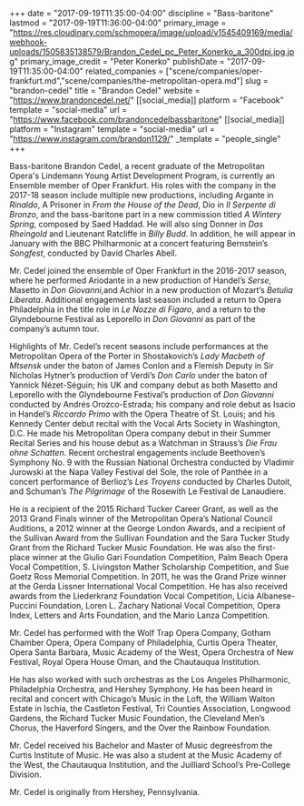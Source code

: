 +++
date = "2017-09-19T11:35:00-04:00"
discipline = "Bass-baritone"
lastmod = "2017-09-19T11:36:00-04:00"
primary_image = "https://res.cloudinary.com/schmopera/image/upload/v1545409169/media/webhook-uploads/1505835138579/Brandon_Cedel_pc_Peter_Konerko_a_300dpi.jpg.jpg"
primary_image_credit = "Peter Konerko"
publishDate = "2017-09-19T11:35:00-04:00"
related_companies = ["scene/companies/oper-frankfurt.md","scene/companies/the-metropolitan-opera.md"]
slug = "brandon-cedel"
title = "Brandon Cedel"
website = "https://www.brandoncedel.net/"
[[social_media]]
platform = "Facebook"
template = "social-media"
url = "https://www.facebook.com/brandoncedelbassbaritone"
[[social_media]]
platform = "Instagram"
template = "social-media"
url = "https://www.instagram.com/brandon1129/"
_template = "people_single"
+++

Bass-baritone Brandon Cedel, a recent graduate of the Metropolitan Opera's Lindemann Young Artist Development Program, is currently an Ensemble member of Oper Frankfurt. His roles with the company in the 2017-18 season include multiple new productions, including Argante in *Rinaldo*, A Prisoner in *From the House of the Dead*, Dio in *Il Serpente di Bronzo*, and the bass-baritone part in a new commission titled *A Wintery Spring*, composed by Saed Haddad. He will also sing Donner in *Das Rheingold* and Lieutenant Ratcliffe in *Billy Budd*. In addition, he will appear in January with the BBC Philharmonic at a concert featuring Bernstein’s *Songfest*, conducted by David Charles Abell.  

Mr. Cedel joined the ensemble of Oper Frankfurt in the 2016-2017 season, where he performed Ariodante in a new production of Handel’s *Serse*, Masetto in *Don Giovanni*,and Achior in a new production of Mozart’s *Betulia Liberata*. Additional engagements last season included a return to Opera Philadelphia in the title role in *Le Nozze di Figaro*, and a return to the Glyndebourne Festival as Leporello in *Don Giovanni* as part of the company’s autumn tour. 

Highlights of Mr. Cedel’s recent seasons include performances at the Metropolitan Opera of the Porter in Shostakovich’s *Lady Macbeth of Mtsensk* under the baton of James Conlon and a Flemish Deputy in Sir Nicholas Hytner’s production of Verdi’s *Don Carlo* under the baton of Yannick Nézet-Séguin; his UK and company debut as both Masetto and Leporello with the Glyndebourne Festival’s production of *Don Giovanni* conducted by Andrés Orozco-Estrada; his company and role debut as Isacio in Handel’s *Riccardo Primo* with the Opera Theatre of St. Louis; and his Kennedy Center debut recital with the Vocal Arts Society in Washington, D.C. He made his Metropolitan Opera company debut in their Summer Recital Series and his house debut as a Watchman in Strauss’s *Die Frau ohne Schatten*. Recent orchestral engagements include Beethoven’s Symphony No. 9 with the Russian National Orchestra conducted by Vladimir Jurowski at the Napa Valley Festival del Sole, the role of Panthée in a concert performance of Berlioz’s *Les Troyens* conducted by Charles Dutoit, and Schuman’s *The Pilgrimage* of the Rosewith Le Festival de Lanaudiere. 

He is a recipient of the 2015 Richard Tucker Career Grant, as well as the 2013 Grand Finals winner of the Metropolitan Opera’s National Council Auditions, a 2012 winner at the George London Awards, and a recipient of the Sullivan Award from the Sullivan Foundation and the Sara Tucker Study Grant from the Richard Tucker Music Foundation. He was also the first-place winner at the Giulio Gari Foundation Competition, Palm Beach Opera Vocal Competition, S. Livingston Mather Scholarship Competition, and Sue Goetz Ross Memorial Competition. In 2011, he was the Grand Prize winner at the Gerda Lissner International Vocal Competition. He has also received awards from the Liederkranz Foundation Vocal Competition, Licia Albanese-Puccini Foundation, Loren L. Zachary National Vocal Competition, Opera Index, Letters and Arts Foundation, and the Mario Lanza Competition.  

Mr. Cedel has performed with the Wolf Trap Opera Company, Gotham Chamber Opera, Opera Company of Philadelphia, Curtis Opera Theater, Opera Santa Barbara, Music Academy of the West, Opera Orchestra of New Festival, Royal Opera House Oman, and the Chautauqua Institution. 

He has also worked with such orchestras as the Los Angeles Philharmonic, Philadelphia Orchestra, and Hershey Symphony.  He has been heard in recital and concert with Chicago’s Music in the Loft, the William Walton Estate in Ischia, the Castleton Festival, Tri Counties Association, Longwood Gardens, the Richard Tucker Music Foundation, the Cleveland Men’s Chorus, the Haverford Singers, and the Over the Rainbow Foundation. 

Mr. Cedel received his Bachelor and Master of Music degreesfrom the Curtis Institute of Music. He was also a student at the Music Academy of the West, the Chautauqua Institution, and the Juilliard School’s Pre-College Division. 

Mr. Cedel is originally from Hershey, Pennsylvania.
